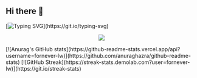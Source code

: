 ## Hi there 👋
[![Typing SVG](https://readme-typing-svg.demolab.com?font=Fira+Code&pause=1000&width=435&lines=Welcome+come+to+my+Github.)](https://git.io/typing-svg)
<p align="center">
  <a href="https://skillicons.dev">
    <img src="https://skillicons.dev/icons?i=git,kubernetes,docker,c,vim" />
  </a>
</p>
[![Anurag's GitHub stats](https://github-readme-stats.vercel.app/api?username=fornever-lw)](https://github.com/anuraghazra/github-readme-stats)
[![GitHub Streak](https://streak-stats.demolab.com?user=fornever-lw)](https://git.io/streak-stats)       

<!--
**fornever-lw/fornever-lw** is a ✨ _special_ ✨ repository because its `README.md` (this file) appears on your GitHub profile.

Here are some ideas to get you started:

- 🔭 I’m currently working on ...
- 🌱 I’m currently learning ...
- 👯 I’m looking to collaborate on ...
- 🤔 I’m looking for help with ...
- 💬 Ask me about ...
- 📫 How to reach me: ...
- 😄 Pronouns: ...
- ⚡ Fun fact: ...
-->
